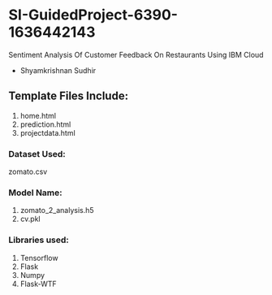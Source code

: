 # SI-GuidedProject-6390-1636442143


Sentiment Analysis Of Customer Feedback On Restaurants Using IBM Cloud

- Shyamkrishnan Sudhir

## Template Files Include:

1. home.html
2. prediction.html
3. projectdata.html

### Dataset Used: 

zomato.csv

### Model Name: 

1. zomato_2_analysis.h5
2. cv.pkl

### Libraries used:

1. Tensorflow
2. Flask
3. Numpy
4. Flask-WTF
